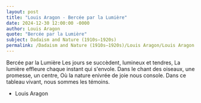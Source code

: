 ```yaml
---
layout: post
title: "Louis Aragon - Bercée par la Lumière"
date: 2024-12-30 12:00:00 -0000
author: Louis Aragon
quote: "Bercée par la Lumière"
subject: Dadaism and Nature (1910s–1920s)
permalink: /Dadaism and Nature (1910s–1920s)/Louis Aragon/Louis Aragon - Bercée par la Lumière
---
```


Bercée par la Lumière
Les jours se succèdent, lumineux et tendres,
La lumière effleure chaque instant qui s'envole.
Dans le chant des oiseaux, une promesse, un centre,
Où la nature enivrée de joie nous console.
Dans ce tableau vivant, nous sommes les témoins.


- Louis Aragon
